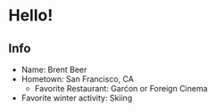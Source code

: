 # Hello!

## Info
- Name: Brent Beer
- Hometown: San Francisco, CA
  - Favorite Restaurant: Garćon or Foreign Cinema
- Favorite winter activity: Skiing
